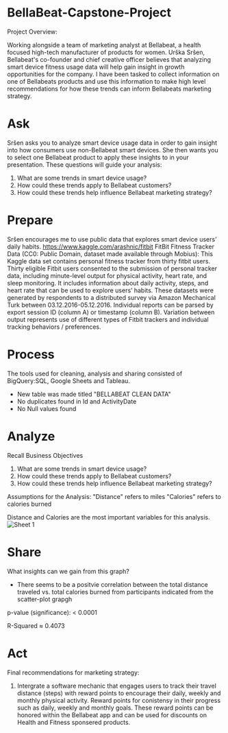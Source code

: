 # BellaBeat-Capstone-Project
Project Overview:

Working alongside a team of marketing analyst at Bellabeat, a health focused high-tech manufacturer of products for women. Urška Sršen, Bellabeat's co-founder and chief creative officer believes that analyzing smart device fitness usage data will help gain insight in growth opportunities for the company. I have been tasked to collect information on one of Bellabeats products and use this information to make high level recommendations for how these trends can inform Bellabeats marketing strategy.
# Ask
Sršen asks you to analyze smart device usage data in order to gain insight into how consumers use non-Bellabeat smart
devices. She then wants you to select one Bellabeat product to apply these insights to in your presentation. These questions
will guide your analysis:
1. What are some trends in smart device usage?
2. How could these trends apply to Bellabeat customers?
3. How could these trends help influence Bellabeat marketing strategy?
# Prepare
Sršen encourages me to use public data that explores smart device users’ daily habits.
https://www.kaggle.com/arashnic/fitbit FitBit Fitness Tracker Data (CC0: Public Domain, dataset made available through Mobius): This Kaggle data set
contains personal fitness tracker from thirty fitbit users. Thirty eligible Fitbit users consented to the submission of
personal tracker data, including minute-level output for physical activity, heart rate, and sleep monitoring. It includes
information about daily activity, steps, and heart rate that can be used to explore users’ habits.
These datasets were generated by respondents to a distributed survey via Amazon Mechanical Turk between 03.12.2016-05.12.2016. Individual reports can be parsed by export session ID (column A) or timestamp (column B).  Variation between output represents use of different types of Fitbit trackers and individual tracking behaviors / preferences.
# Process
The tools used for cleaning, analysis and sharing consisted of BigQuery:SQL, Google Sheets and Tableau.
* New table was made titled "BELLABEAT CLEAN DATA"
* No duplicates found in Id and ActivityDate
* No Null values found
# Analyze
Recall Business Objectives
1. What are some trends in smart device usage?
2. How could these trends apply to Bellabeat customers?
3. How could these trends help influence Bellabeat marketing strategy?

Assumptions for the Analysis:
"Distance" refers to miles
"Calories" refers to calories burned

Distance and Calories are the most important variables for this analysis. 
![Sheet 1](https://user-images.githubusercontent.com/115740059/202819654-876d9e94-1159-47b5-a303-8387a8fbcda2.png)

# Share

What insights can we gain from this graph?

* There seems to be a positvie correlation between the total distance traveled vs. total calories burned from participants indicated from the scatter-plot grapgh 

p-value (significance):	< 0.0001

R-Squared ≈ 0.4073

# Act

Final recommendations for marketing strategy:
1. Intergrate a software mechanic that engages users to track their travel distance (steps) with reward points to encourage their daily, weekly and monthly physical activity. Reward points for conistensy in their progress such as daily, weekly and monthly goals. These reward points can be honored within the Bellabeat app and can be used for discounts on Health and Fitness sponsered products.
